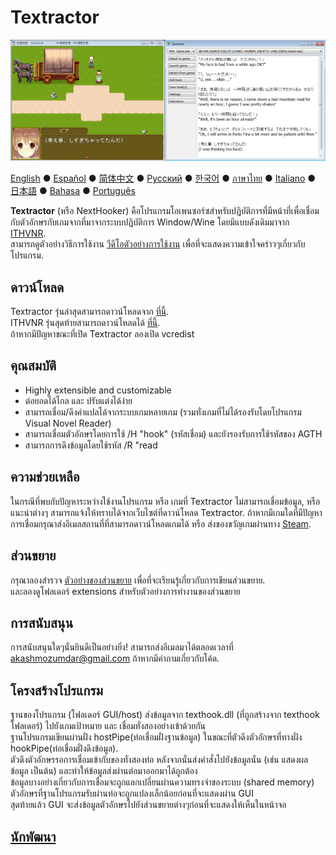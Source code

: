 # Textractor

![How it looks](screenshot.png)

[English](README.md) ● [Español](README_ES.md) ● [简体中文](README_SC.md) ● [Русский](README_RU.md) ● [한국어](README_KR.md) ● [ภาษาไทย](README_TH.md) ● [Italiano](README_IT.md) ● [日本語](README_JP.md) ● [Bahasa](README_ID.md) ● [Português](README_PT.md)

**Textractor** 
(หรือ NextHooker) คือโปรแกรมโอเพนซอร์ซสำหรับปฏิบัติการที่มีหน้าที่เพื่อเชื่อมกับตัวอักษรกับเกมจากที่มาจากระบบปฏิบัติการ Window/Wine โดยมีแบบดังเดิมมาจาก [ITHVNR](http://www.hongfire.com/forum/showthread.php/438331-ITHVNR-ITH-with-the-VNR-engine).<br>
สามารถดูตัวอย่างวิธีการใช้งาน [วีดีโอตัวอย่างการใช้งาน](https://tinyurl.com/textractor-tutorial) เพื่อที่จะแสดงความเข้าใจคร่าวๆเกี่ยวกับโปรแกรม.

## ดาวน์โหลด

Textractor รุ่นล่าสุดสามารถดาวน์โหลดจาก [ที่นี้](https://github.com/Artikash/Textractor/releases).<br>
ITHVNR รุ่นสุดท้ายสามารถดาวน์โหลดได้ [ที่นี้](https://drive.google.com/open?id=13aHF4uIXWn-3YML_k2YCDWhtGgn5-tnO).<br>
ถ้าหากมีปัญหาขณะที่เปิด Textractor ลองเปิด vcredist

## คุณสมบัติ

- Highly extensible and customizable
- ต่อยอดได้ไกล และ ปรับแต่งได้ง่าย
- สามารถเชื่อม/ดึงคำแปลได้จากระบบเกมหลายเกม (รวมทั่งเกมที่ไม่ได้รองรับโดยโปรแกรม Visual Novel Reader)
- สามารถเชื่อมตัวอักษรโดยการใช้ /H "hook" (รหัสเชื่อม) และยังรองรับการใช้รหัสของ AGTH 
- สามารถการดึงข้อมูลโดยใช้รหัส /R "read 

## ความช่วยเหลือ

ในกรณีที่พบกับปัญหาระหว่างใช้งานโปรแกรม หรือ เกมที่ Textractor ไม่สามารถเชื่อมข้อมูล, หรือแนะนำต่างๆ สามารถแจ้งให้ทราบได้จากเว็บไซต์ที่ดาวน์โหลด Textractor. 
ถ้าหากมีเกมใดที่มีปัญหาการเชื่อมกรุณาส่งอีเมลสถานที่ที่สามารถดาวน์โหลดเกมได้ หรือ ส่งของขวัญเกมผ่านทาง [Steam](https://steamcommunity.com/profiles/76561198097566313/).

## ส่วนขยาย

กรุณาลองสำรวจ [ตัวอย่างของส่วนขยาย](https://github.com/Artikash/ExampleExtension) เพื่อที่จะเรียนรู้เกี่ยวกับการเขียนส่วนขยาย.<br>
และลองดูโฟลเดอร์ extensions สำหรับตัวอย่างการทำงานของส่วนขยาย

## การสนับสนุน

การสนับสนุนใดๆนั่นยินดีเป็นอย่างยิ่ง! สามารถส่งอีเมลมาได้ตลอดเวลาที่ akashmozumdar@gmail.com ถ้าหากมีคำถามเกี่ยวกับโค้ด.<br>

## โครงสร้างโปรแกรม

ฐานของโปรแกรม (โฟลเดอร์ GUI/host) ส่งข้อมูลจาก texthook.dll (ที่ถูกสร้างจาก texthook โฟลเดอร์) ไปยังเกมเป้าหมาย และ เชื่อมทั่งสองอย่างเข้าด้วยกัน<br>
ฐานโปรแกรมเขียนผ่านฝั่ง hostPipe(ท่อเชื่อมฝั่งฐานข้อมูล) ในขณะที่ตัวดึงตัวอักษรที่ทางฝั่ง hookPipe(ท่อเชื่อมฝั่งดึงข้อมูล).<br>
ตัวดึงตัวอักษรรอการเชื่อมเข้ากับของทั่งสองท่อ หลังจากนั่นส่งคำสั่งไปยังข้อมูลนั่น (เช่น แสดงผลข้อมูล เป็นต้น) และทำให้ข้อมูลส่งผ่านต่อมาออกมาได้ถูกต้อง<br>
ข้อมูลบางอย่างเกี่ยวกับการเชื่อมจะถูกแลกเปลี่ยนผ่านความทรงจำของระบบ (shared memory)
<br>
ตัวอักษรที่ฐานโปรแกรมรับผ่านท่อจะถูกแปลงเล็กน้อยก่อนที่จะแสดงผ่าน GUI <br>
สุดท้ายแล้ว GUI จะส่งข้อมูลตัวอักษรไปยังส่วนขยายต่างๆก่อนที่จะแสดงให้เห็นในหน้าจอ

## [นักพัฒนา](CREDITS.md)
